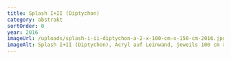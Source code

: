 ```yaml
---
title: Splash I+II (Diptychon)
category: abstrakt
sortOrder: 0
year: 2016
imageUrl: /uploads/splash-i-ii-diptychon-a-2-x-100-cm-x-150-cm-2016.jpg-haben-wir-hier-noch-besere-fotos-.jpg
imageAlt: Splash I+II (Diptychon), Acryl auf Leinwand, jeweils 100 cm x 150 cm, 2016
---
```

